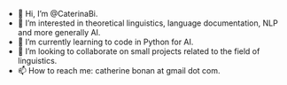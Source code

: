 - 👋 Hi, I’m @CaterinaBi.
- 👀 I’m interested in theoretical linguistics, language documentation, NLP and more generally AI.
- 🌱 I’m currently learning to code in Python for AI.
- 💞️ I’m looking to collaborate on small projects related to the field of linguistics.
- 📫 How to reach me: catherine bonan at gmail dot com.

<!---
CaterinaBi/CaterinaBi is a ✨ special ✨ repository because its `README.md` (this file) appears on your GitHub profile.
You can click the Preview link to take a look at your changes.
--->
